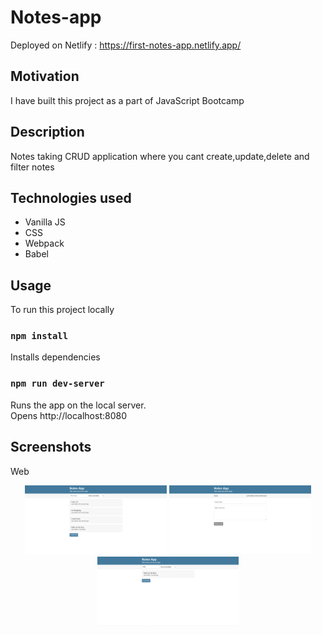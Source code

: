 # Notes-app

Deployed on Netlify : https://first-notes-app.netlify.app/
## Motivation

I have built this project as a part of JavaScript Bootcamp

## Description

Notes taking CRUD application where you cant create,update,delete and filter notes


## Technologies used
- Vanilla JS
- CSS
- Webpack
- Babel
## Usage

To run this project locally

### `npm install`

Installs dependencies

### `npm run dev-server`

Runs the app on the local server.<br>
Opens http://localhost:8080

## Screenshots

Web

<p align="center">  
      <img alt="home" src="/public/app-screenshots/Home Page.PNG" width="45%">
      <img alt="notes" src="/public/app-screenshots/Create Note.PNG" width="45%">
      <img alt="fiilter" src="/public/app-screenshots/Filter.PNG" width="45%">

</p>


